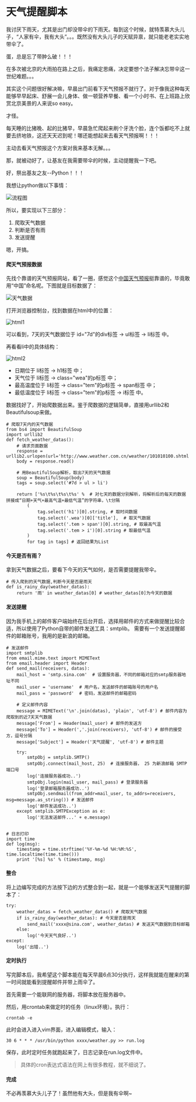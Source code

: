 # 天气提醒脚本

我讨厌下雨天，尤其是出门却没带伞的下雨天。每到这个时候，就特羡慕大头儿子，“人家有伞，我有大头”。。。既然没有大头儿子的天赋异禀，就只能老老实实地带伞了。

蛋，总是忘了带肿么破！！！

在多次被北京的大雨拍在路上之后，我痛定思痛，决定要想个法子解决忘带伞这一世纪难题。。。

其实这个问题很好解决嘛，早晨出门前看下天气预报不就行了。对于像我这种每天能够早早起床、舒展一会儿身体、做一顿营养早餐、看一个小时书、在上班路上欣赏北京美景的人来说so easy。

才怪。

每天睡的比猪晚、起的比猪早，早晨急忙爬起来刷个牙洗个脸，连个饭都吃不上就要去挤地铁，这还天天迟到呢！哪还能想起来去看天气预报啊！！！

主动去看天气预报这个方案对我来基本无解。。。

那，就被动好了，让基友在我需要带伞的时候，主动提醒我一下吧。

好，祭出基友之友--Python！！！

我想让python做以下事情：

![流程图](image/流程图.png)

所以，要实现以下三部分：

1. 爬取天气数据
2. 判断是否有雨
3. 发送提醒

嗯，开搞。

#### 爬天气预报数据
先找个靠谱的天气预报网站，看了一圈，感觉这个[中国天气预报](http://www.weather.com.cn/weather/101010100.shtml)挺靠谱的，毕竟敢用“中国”命名呢。下图就是目标数据了：

![天气数据](image/天气数据.png)

打开浏览器控制台，找到数据在html中的位置：

![html1](image/html1.png)

可以看到，7天的天气数据位于 id="7d"的div标签 -> ul标签 -> li标签 中。

再看看li中的具体结构：

![html2](image/html2.png)


* 日期位于 li标签 -> h1标签 中；
* 天气位于 li标签 -> class="wea"的p标签 中；
* 最高温度位于 li标签 -> class="tem"的p标签 -> span标签 中；
* 最低温度位于 li标签 -> class="tem"的p标签 -> i标签 中。

数据找好了，开始爬数据出来。鉴于爬数据的逻辑简单，直接用urllib2和Beautifulsoup来做。

```
# 爬取7天内的天气数据
from bs4 import BeautifulSoup
import urllib2
def fetch_weather_datas():
    # 请求页面数据
    response = urllib2.urlopen(url='http://www.weather.com.cn/weather/101010100.shtml') 
    body = response.read()

    # 用BeautifulSoup解析，取出7天的天气数据
    soup = BeautifulSoup(body)
    tags = soup.select('#7d > ul > li')

    return ['%s\t%s\t%s\t%s' %  # 对七天的数据分别解析，将解析后的每天的数据拼接成“日期+天气+最高气温+最低气温”的字符串，\t分隔
        (
            tag.select('h1')[0].string, # 取时间数据
            tag.select('.wea')[0]['title'],  # 取天气数据
            tag.select('.tem > span')[0].string, # 取最高气温
            tag.select('.tem > i')[0].string # 取最低气温
        ) 
        for tag in tags] # 返回结果为List
```

#### 今天是否有雨？
拿到天气数据之后，要看下今天的天气如何，是否需要提醒我带伞。

```
# 传入爬到的天气数据,判断今天是否是雨天
def is_rainy_day(weather_datas):
    return '雨' in weather_datas[0] # weather_datas[0]为今天的数据
```

#### 发送提醒
因为我手机上的邮件客户端始终在后台开启，选择用邮件的方式来做提醒比较合适，所以使用了Python自带的邮件发送工具：smtplib。
需要有一个发送提醒邮件的邮箱账号，我用的是新浪的邮箱。

```
# 发送邮件
import smtplib
from email.mime.text import MIMEText
from email.header import Header
def send_mail(receivers, datas):
    mail_host = 'smtp.sina.com'  # 设置服务器，不同的邮箱对应的smtp服务器地址不同
    mail_user = 'username'  # 用户名，发送邮件的邮箱账号的用户名
    mail_pass = 'password'  # 密码，发送邮件的邮箱密码

	# 定义邮件内容
    message = MIMEText('\n'.join(datas), 'plain', 'utf-8') # 邮件内容为爬取到的近7天天气数据
    message['From'] = Header(mail_user) # 邮件的发送方
    message['To'] = Header(','.join(receivers), 'utf-8') # 邮件的接受方，逗号分隔
    message['Subject'] = Header('天气提醒', 'utf-8') # 邮件主题

    try:
        smtpObj = smtplib.SMTP()
        smtpObj.connect(mail_host, 25)  # 连接服务器， 25 为新浪邮箱 SMTP 端口号
        log('连接服务器成功..')
        smtpObj.login(mail_user, mail_pass) # 登录服务器
        log('登录邮箱服务器成功..')
        smtpObj.sendmail(from_addr=mail_user, to_addrs=receivers, msg=message.as_string()) # 发送邮件
        log('邮件发送成功..')
    except smtplib.SMTPException as e:
        log('无法发送邮件...' + e.message)


# 日志打印
import time
def log(msg):
    timestamp = time.strftime('%Y-%m-%d %H:%M:%S', time.localtime(time.time()))
    print '[%s] %s' % (timestamp, msg)
```

#### 整合
将上边编写完成的方法按下边的方式整合到一起，就是一个能够发送天气提醒的脚本了：

```
try:
    weather_datas = fetch_weather_datas() # 爬取天气数据
    if is_rainy_day(weather_datas):	# 今天是否是雨天
        send_mail('xxxx@sina.com', weather_datas) # 发送天气数据到目标邮箱
    else:
        log('今天天气良好..')
except:
    log('出错..')
```

#### 定时执行
写完脚本后，我希望这个脚本能在每天早晨6点30分执行，这样我就能在醒来的第一时间就能看到提醒邮件并带上雨伞了。

首先需要一个能联网的服务器，将脚本放在服务器中。

然后，用crontab来做定时的任务（linux环境）。执行：

`crontab -e`

此时会进入进入vim界面，进入编辑模式，输入：

`30 6 * * * /usr/bin/python xxxx/weather.py >> run.log`

保存，此时定时任务就跑起来了，日志记录在run.log文件中。

> 具体的cron表达式语法在网上有很多教程，就不细说了。

#### 完成
不必再羡慕大头儿子了！虽然他有大头，但是我有伞啊~
